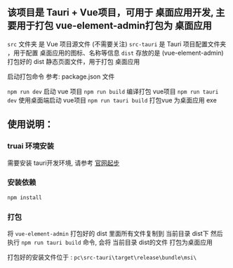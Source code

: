 ## 该项目是 Tauri + Vue项目，可用于 桌面应用开发, 主要用于打包 vue-element-admin打包为 桌面应用



`src` 文件夹 是 Vue 项目源文件 (不需要关注)
`src-tauri` 是 Tauri 项目配置文件夹 ，用于配置 桌面应用的图标、名称等信息
`dist` 存放的是 (vue-element-admin)打包好的 dist 静态页面文件，用于打包 桌面应用

启动打包命令 参考: package.json 文件

`npm run dev` 启动 vue 项目
`npm run build` 编译打包 vue项目 
`npm run tauri dev` 使用桌面端启动 vue项目
`npm run tauri build` 打包vue 为桌面应用 exe



## 使用说明：

### truai 环境安装

需要安装 tauri开发环境, 请参考 [官网起步](https://tauri.app/zh-cn/v1/guides/getting-started/prerequisites)

### 安装依赖

```java
npm install
```

### 打包

将 `vue-element-admin` 打包好的 dist 里面所有文件复制到 当前目录 dist下
然后执行 `npm run tauri build` 命令, 会将 当前目录 dist的文件 打包为桌面应用

打包好的安装文件位于 : `pc\src-tauri\target\release\bundle\msi\`

